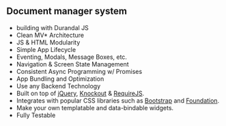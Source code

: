 ## Document manager system

* building with Durandal JS
* Clean MV* Architecture
* JS & HTML Modularity
* Simple App Lifecycle
* Eventing, Modals, Message Boxes, etc.
* Navigation & Screen State Management
* Consistent Async Programming w/ Promises
* App Bundling and Optimization
* Use any Backend Technology
* Built on top of [jQuery](http://jquery.com/), [Knockout](http://knockoutjs.com/) & [RequireJS](http://requirejs.org/).
* Integrates with popular CSS libraries such as [Bootstrap](http://twitter.github.com/bootstrap/) and [Foundation](http://foundation.zurb.com/).
* Make your own templatable and data-bindable widgets.
* Fully Testable
